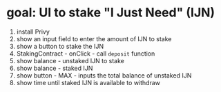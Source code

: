 # goal: UI to stake "I Just Need" (IJN)

1. install Privy
2. show an input field to enter the amount of IJN to stake
3. show a button to stake the IJN
4. StakingContract - onClick - call `deposit` function
5. show balance - unstaked IJN to stake
6. show balance - staked IJN
7. show button - MAX - inputs the total balance of unstaked IJN
8. show time until staked IJN is available to withdraw
